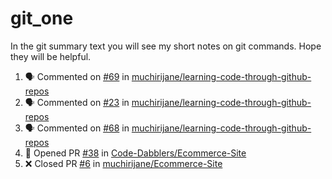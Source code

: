 # git_one
In the git summary text you will see my short notes on git commands. Hope they will be helpful.

<!--START_SECTION:activity-->
1. 🗣 Commented on [#69](https://github.com/muchirijane/learning-code-through-github-repos/issues/69) in [muchirijane/learning-code-through-github-repos](https://github.com/muchirijane/learning-code-through-github-repos)
2. 🗣 Commented on [#23](https://github.com/muchirijane/learning-code-through-github-repos/issues/23) in [muchirijane/learning-code-through-github-repos](https://github.com/muchirijane/learning-code-through-github-repos)
3. 🗣 Commented on [#68](https://github.com/muchirijane/learning-code-through-github-repos/issues/68) in [muchirijane/learning-code-through-github-repos](https://github.com/muchirijane/learning-code-through-github-repos)
4. 💪 Opened PR [#38](https://github.com/Code-Dabblers/Ecommerce-Site/pull/38) in [Code-Dabblers/Ecommerce-Site](https://github.com/Code-Dabblers/Ecommerce-Site)
5. ❌ Closed PR [#6](https://github.com/muchirijane/Ecommerce-Site/pull/6) in [muchirijane/Ecommerce-Site](https://github.com/muchirijane/Ecommerce-Site)
<!--END_SECTION:activity-->
